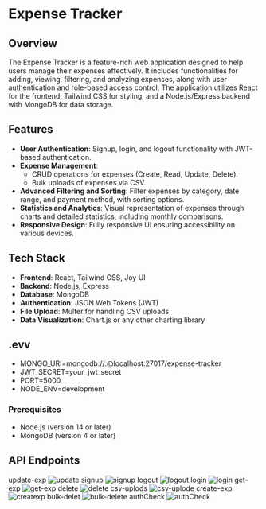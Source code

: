 # Expense Tracker

## Overview

The Expense Tracker is a feature-rich web application designed to help users manage their expenses effectively. It includes functionalities for adding, viewing, filtering, and analyzing expenses, along with user authentication and role-based access control. The application utilizes React for the frontend, Tailwind CSS for styling, and a Node.js/Express backend with MongoDB for data storage.

## Features

- **User Authentication**: Signup, login, and logout functionality with JWT-based authentication.
- **Expense Management**: 
  - CRUD operations for expenses (Create, Read, Update, Delete).
  - Bulk uploads of expenses via CSV.
- **Advanced Filtering and Sorting**: Filter expenses by category, date range, and payment method, with sorting options.
- **Statistics and Analytics**: Visual representation of expenses through charts and detailed statistics, including monthly comparisons.
- **Responsive Design**: Fully responsive UI ensuring accessibility on various devices.

## Tech Stack

- **Frontend**: React, Tailwind CSS, Joy UI
- **Backend**: Node.js, Express
- **Database**: MongoDB
- **Authentication**: JSON Web Tokens (JWT)
- **File Upload**: Multer for handling CSV uploads
- **Data Visualization**: Chart.js or any other charting library

## .evv
- MONGO_URI=mongodb://<username>:<password>@localhost:27017/expense-tracker
- JWT_SECRET=your_jwt_secret
- PORT=5000
- NODE_ENV=development


### Prerequisites

- Node.js (version 14 or later)
- MongoDB (version 4 or later)

## API Endpoints

update-exp
![update](https://github.com/user-attachments/assets/4f699603-ad77-4dc5-89f0-8296be05a0c0)
signup
![signup](https://github.com/user-attachments/assets/2cab47f4-9a54-4789-8d03-4437d8efbd19)
logout
![logout](https://github.com/user-attachments/assets/b9a57a51-4502-414b-a964-02119638cf4a)
login
![login](https://github.com/user-attachments/assets/29a94051-9201-4668-875b-616c71855b77)
get-exp
![get-exp](https://github.com/user-attachments/assets/26dbdbdf-6873-4df9-a536-0892b632fa67)
delete
![delete](https://github.com/user-attachments/assets/9aee88ab-12aa-4497-acac-864ef0e01a01)
csv-uplods
![csv-uplode](https://github.com/user-attachments/assets/2ca71f6a-d653-410a-b6ca-db86d255b6f4)
create-exp
![createxp](https://github.com/user-attachments/assets/f1d70777-36ab-4a84-bc5d-3d4e187b6930)
bulk-delet
![bulk-delete](https://github.com/user-attachments/assets/c727c350-14da-485b-a329-4c95c8ab5f55)
authCheck
![authCheck](https://github.com/user-attachments/assets/18c3d9d6-c1ad-4cac-bd05-edc4e525369e)


